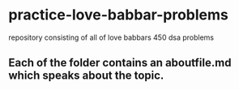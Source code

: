 # practice-love-babbar-problems
repository consisting of all of love babbars 450 dsa problems

## Each of the folder contains an aboutfile.md which speaks about the topic. 
